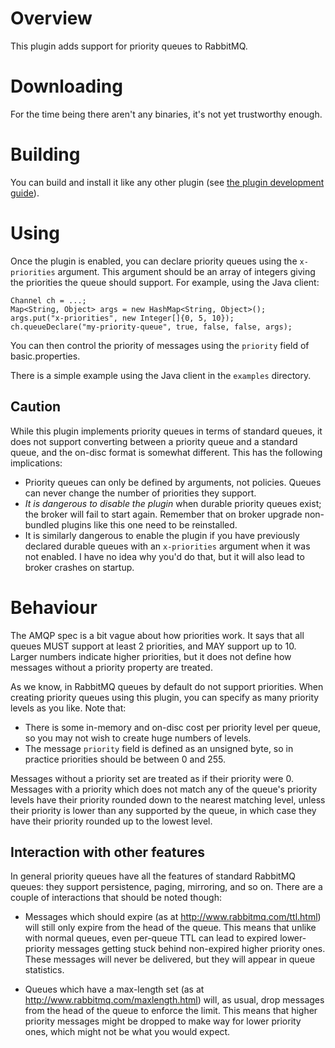 # Overview

This plugin adds support for priority queues to RabbitMQ.

# Downloading

For the time being there aren't any binaries, it's not yet trustworthy enough.

# Building

You can build and install it like any other plugin (see
[the plugin development guide](http://www.rabbitmq.com/plugin-development.html)).

# Using

Once the plugin is enabled, you can declare priority queues using the
`x-priorities` argument. This argument should be an array of integers
giving the priorities the queue should support. For example, using the Java
client:

    Channel ch = ...;
    Map<String, Object> args = new HashMap<String, Object>();
    args.put("x-priorities", new Integer[]{0, 5, 10});
    ch.queueDeclare("my-priority-queue", true, false, false, args);

You can then control the priority of messages using the `priority`
field of basic.properties.

There is a simple example using the Java client in the `examples` directory.

## Caution

While this plugin implements priority queues in terms of standard
queues, it does not support converting between a priority queue and a
standard queue, and the on-disc format is somewhat different. This has
the following implications:

* Priority queues can only be defined by arguments, not policies. Queues can
  never change the number of priorities they support.
* *It is dangerous to disable the plugin* when durable priority queues exist;
  the broker will fail to start again. Remember that on broker upgrade
  non-bundled plugins like this one need to be reinstalled.
* It is similarly dangerous to enable the plugin if you have previously
  declared durable queues with an `x-priorities` argument when it was not
  enabled. I have no idea why you'd do that, but it will also lead to broker
  crashes on startup.

# Behaviour

The AMQP spec is a bit vague about how priorities work. It says that
all queues MUST support at least 2 priorities, and MAY support up to
10. Larger numbers indicate higher priorities, but it does not define
how messages without a priority property are treated.

As we know, in RabbitMQ queues by default do not support
priorities. When creating priority queues using this plugin, you can
specify as many priority levels as you like. Note that:

* There is some in-memory and on-disc cost per priority level per
  queue, so you may not wish to create huge numbers of levels.
* The message `priority` field is defined as an unsigned byte, so in
  practice priorities should be between 0 and 255.

Messages without a priority set are treated as if their priority were
0. Messages with a priority which does not match any of the queue's
priority levels have their priority rounded down to the nearest
matching level, unless their priority is lower than any supported by
the queue, in which case they have their priority rounded up to the
lowest level.

## Interaction with other features

In general priority queues have all the features of standard RabbitMQ
queues: they support persistence, paging, mirroring, and so on. There
are a couple of interactions that should be noted though:

* Messages which should expire (as at
  http://www.rabbitmq.com/ttl.html) will still only expire from the
  head of the queue. This means that unlike with normal queues, even
  per-queue TTL can lead to expired lower-priority messages getting
  stuck behind non-expired higher priority ones. These messages will
  never be delivered, but they will appear in queue statistics.

* Queues which have a max-length set (as at
  http://www.rabbitmq.com/maxlength.html) will, as usual, drop
  messages from the head of the queue to enforce the limit. This means
  that higher priority messages might be dropped to make way for lower
  priority ones, which might not be what you would expect.

